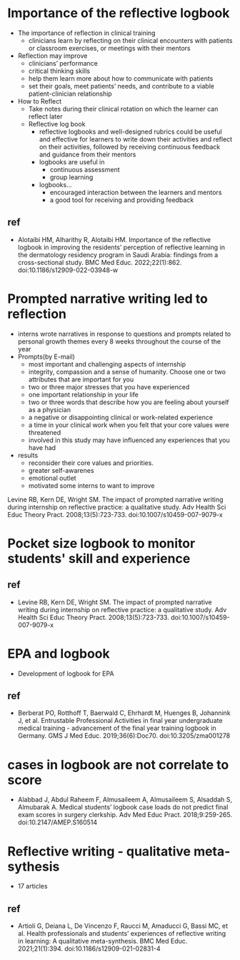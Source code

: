 # Importance of the reflective logbook

- The importance of reflection in clinical training
  - clinicians learn by reflecting on their clinical encounters with patients or classroom exercises, or meetings with their mentors
- Reflection may improve
  - clinicians’ performance
  - critical thinking skills
  - help them learn more about how to communicate with patients
  - set their goals, meet patients’ needs, and contribute to a viable patient-clinician relationship
- How to Reflect
  - Take notes during their clinical rotation on which the learner can reflect later
  - Reflective log book
    - reflective logbooks and well-designed rubrics could be useful and effective for learners to write down their activities and reflect on their activities, followed by receiving continuous feedback and guidance from their mentors
    - logbooks are useful in 
      - continuous assessment
      - group learning
    - logbooks... 
      -  encouraged interaction between the learners and mentors
      -  a good tool for receiving and providing feedback

## ref

- Alotaibi HM, Alharithy R, Alotaibi HM. Importance of the reflective logbook in improving the residents’ perception of reflective learning in the dermatology residency program in Saudi Arabia: findings from a cross-sectional study. BMC Med Educ. 2022;22(1):862. doi:10.1186/s12909-022-03948-w

# Prompted narrative writing led to reflection

- interns wrote narratives in response to questions and prompts related to personal growth themes every 8 weeks throughout the course of the year
- Prompts(by E-mail)
  - most important and challenging aspects of internship
  - integrity, compassion and a sense of humanity. Choose one or two attributes that are important for you
  - two or three major stresses that you have experienced
  - one important relationship in your life
  - two or three words that describe how you are feeling about yourself as a physician
  - a negative or disappointing clinical or work-related experience
  - a time in your clinical work when you felt that your core values were threatened
  - involved in this study may have influenced any experiences that you have had
- results
  - reconsider their core values and priorities.
  - greater self-awarenes
  - emotional outlet
  - motivated some interns to want to improve

Levine RB, Kern DE, Wright SM. The impact of prompted narrative writing during internship on reflective practice: a qualitative study. Adv Health Sci Educ Theory Pract. 2008;13(5):723-733. doi:10.1007/s10459-007-9079-x

# Pocket size logbook to monitor students' skill and experience


## ref

- Levine RB, Kern DE, Wright SM. The impact of prompted narrative writing during internship on reflective practice: a qualitative study. Adv Health Sci Educ Theory Pract. 2008;13(5):723-733. doi:10.1007/s10459-007-9079-x

# EPA and logbook

- Development of logbook for EPA

## ref

- Berberat PO, Rotthoff T, Baerwald C, Ehrhardt M, Huenges B, Johannink J, et al. Entrustable Professional Activities in final year undergraduate medical training - advancement of the final year training logbook in Germany. GMS J Med Educ. 2019;36(6):Doc70. doi:10.3205/zma001278

# cases in logbook are not correlate to score

- Alabbad J, Abdul Raheem F, Almusaileem A, Almusaileem S, Alsaddah S, Almubarak A. Medical students’ logbook case loads do not predict final exam scores in surgery clerkship. Adv Med Educ Pract. 2018;9:259-265. doi:10.2147/AMEP.S160514

# Reflective writing - qualitative meta-sythesis

- 17 articles


## ref

- Artioli G, Deiana L, De Vincenzo F, Raucci M, Amaducci G, Bassi MC, et al. Health professionals and students’ experiences of reflective writing in learning: A qualitative meta-synthesis. BMC Med Educ. 2021;21(1):394. doi:10.1186/s12909-021-02831-4